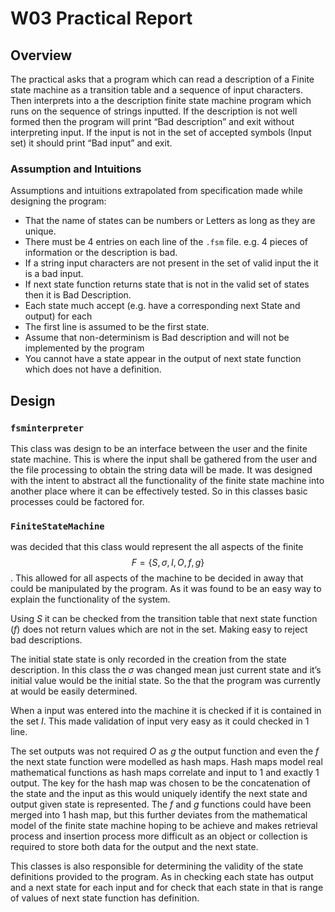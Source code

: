 # W03 Practical Report

## Overview

The practical asks that a program which can read a description of a Finite state machine as a transition table and a sequence of input characters. Then interprets into a the description finite state machine program which runs on the sequence of strings inputted. If the description is not well formed then the program will print “Bad description” and exit without interpreting input. If the input is not in the set of accepted symbols (Input set) it should print “Bad input” and exit.

### Assumption and Intuitions 

Assumptions and intuitions extrapolated from specification made while designing the program:

* That the name of states can be numbers or Letters as long as they are unique.
* There must be 4 entries on each line of the `.fsm` file. e.g. 4 pieces of information or the description is bad.
* If a string input characters are not present in the set of valid input the it is a bad input.
* If next state function returns state that is not in the valid set of states then it is Bad Description.
* Each state much accept (e.g. have a corresponding next State and output) for each
* The first line is assumed to be the first state.
* Assume that non-determinism is Bad description and will not be implemented by the program
* You cannot have a state appear in the output of next state function which does not have a definition.

## Design

### `fsminterpreter`

This class was design to be an interface between the user and the finite state machine. This is where the input shall be gathered from the user and the file processing to obtain the string data will be made. It was designed with the intent to abstract all the functionality of the finite state machine into another place where it can be effectively tested. So in this classes basic processes could be factored for.

### `FiniteStateMachine`

was decided that this class would represent the all aspects of the finite $$F = \{S, \sigma, I, O, f, g\}$$. This allowed for all aspects of the machine to be decided in away that could be manipulated by the program. As it was found to be an easy way to explain the functionality of the system.

Using $S$ it can be checked from the transition table that next state function ($f$) does not return values which are not in the set. Making easy to reject bad descriptions.

The initial state state is only recorded in the creation from the state description. In this class the $\sigma$ was changed mean just current state and it’s initial value would be the initial state. So the that the program was currently at would be easily determined.

When a input was entered into the machine it is checked if it is contained in the set $I$. This made validation of input very easy as it could checked in 1 line.

The set outputs was not required $O$ as $g$ the output function and even the $f$ the next state function were modelled as hash maps. Hash maps model real mathematical functions as hash maps correlate and input to 1 and exactly 1 output. The key for the hash map was chosen to be the concatenation of the state and the input as this would uniquely identify the next state and output given state is represented. The $f$ and $g$ functions could have been merged into 1 hash map, but this further deviates from the mathematical model of the finite state machine hoping to be achieve and makes retrieval process and insertion process more difficult as an object or collection is required to store both data for the output and the next state.

This classes is also responsible for determining the validity of the state definitions provided to the program. As in checking each state has output and a next state for each input and for check that each state in that is range of values of next state function has definition. 